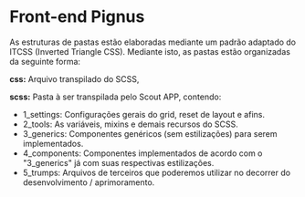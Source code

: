 # **Front-end Pignus**

As estruturas de pastas estão elaboradas mediante um padrão adaptado do ITCSS (Inverted Triangle CSS). Mediante isto, as pastas estão organizadas da seguinte forma:

**css:** Arquivo transpilado do SCSS,

**scss:** Pasta à ser transpilada pelo Scout APP, contendo:

- 1_settings: Configurações gerais do grid, reset de layout e afins.
- 2_tools: As variáveis, mixins e demais recursos do SCSS.
- 3_generics: Componentes genéricos (sem estilizações) para serem implementados.
- 4_components: Componentes implementados de acordo com o "3_generics" já com suas respectivas estilizações.
- 5_trumps: Arquivos de terceiros que poderemos utilizar no decorrer do desenvolvimento / aprimoramento.
